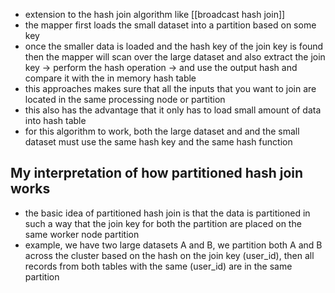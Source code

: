 - extension to the hash join algorithm like [[broadcast hash join]]
- the mapper first loads the small dataset into a partition based on some key 
- once the smaller data is loaded and the hash key of the join key is found then the mapper will scan over the large dataset and also extract the join key -> perform the hash operation -> and use the output hash and compare it with the in memory hash table
- this approaches makes sure that all the inputs that you want to join are located in the same processing node or partition
- this also has the advantage that it only has to load small amount of data into hash table
- for this algorithm to work, both the large dataset and and the small dataset  must use the same hash key and the same hash function


## My interpretation of how partitioned hash join works
- the basic idea of partitioned hash join is that the data is partitioned in such a way that the join key for both the partition are placed on the same worker node partition
- example, we have two large datasets A and B, we partition both A and B across the cluster based on the hash on the join key (user_id), then all records from both tables with the same (user_id) are in the same partition